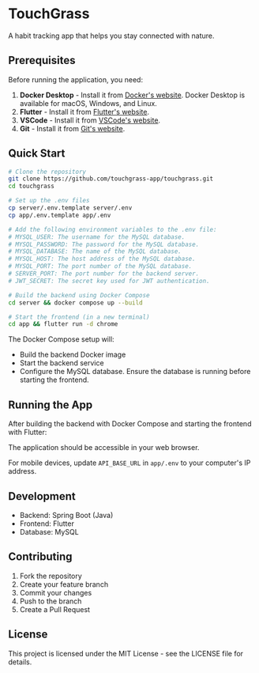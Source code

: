 # TouchGrass

A habit tracking app that helps you stay connected with nature.

## Prerequisites

Before running the application, you need:
1. **Docker Desktop** - Install it from [Docker's website](https://www.docker.com/products/docker-desktop/). Docker Desktop is available for macOS, Windows, and Linux.
2. **Flutter** - Install it from [Flutter's website](https://flutter.dev/docs/get-started/install).
3. **VSCode** - Install it from [VSCode's website](https://code.visualstudio.com/).
4. **Git** - Install it from [Git's website](https://git-scm.com/downloads).

## Quick Start

```bash
# Clone the repository
git clone https://github.com/touchgrass-app/touchgrass.git
cd touchgrass

# Set up the .env files
cp server/.env.template server/.env
cp app/.env.template app/.env

# Add the following environment variables to the .env file:
# MYSQL_USER: The username for the MySQL database.
# MYSQL_PASSWORD: The password for the MySQL database.
# MYSQL_DATABASE: The name of the MySQL database.
# MYSQL_HOST: The host address of the MySQL database.
# MYSQL_PORT: The port number of the MySQL database.
# SERVER_PORT: The port number for the backend server.
# JWT_SECRET: The secret key used for JWT authentication.

# Build the backend using Docker Compose
cd server && docker compose up --build

# Start the frontend (in a new terminal)
cd app && flutter run -d chrome
```

The Docker Compose setup will:
- Build the backend Docker image
- Start the backend service
- Configure the MySQL database. Ensure the database is running before starting the frontend.

## Running the App

After building the backend with Docker Compose and starting the frontend with Flutter:

The application should be accessible in your web browser.

For mobile devices, update `API_BASE_URL` in `app/.env` to your computer's IP address.

## Development

- Backend: Spring Boot (Java)
- Frontend: Flutter
- Database: MySQL

## Contributing

1. Fork the repository
2. Create your feature branch
3. Commit your changes
4. Push to the branch
5. Create a Pull Request

## License
This project is licensed under the MIT License - see the LICENSE file for details.
